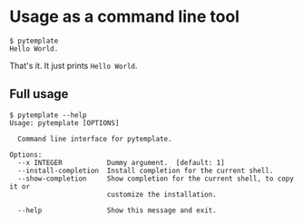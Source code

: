 # Usage as a command line tool

```
$ pytemplate
Hello World.
```

That's it. It just prints ```Hello World```.

## Full usage

```
$ pytemplate --help
Usage: pytemplate [OPTIONS]

  Command line interface for pytemplate.

Options:
  --x INTEGER           Dummy argument.  [default: 1]
  --install-completion  Install completion for the current shell.
  --show-completion     Show completion for the current shell, to copy it or
                        customize the installation.

  --help                Show this message and exit.
```